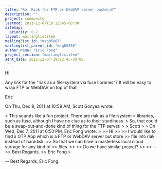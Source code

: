 ```yaml
---
title: "Re: Riak for FTP or WebDAV server backend?"
description: ""
project: community
lastmod: 2011-12-07T19:12:45-08:00
sitemap:
  priority: 0.2
layout: mailinglistitem
mailinglist_id: "msg05887"
mailinglist_parent_id: "msg05886"
author_name: "Eric Fong"
project_section: "mailinglistitem"
sent_date: 2011-12-07T19:12:45-08:00
---
```



Hi

Any link for the "riak as a file-system via fuse libraries"?
It will be easy to wrap FTP or WebDAV on top of that

Eric

On Thu, Dec 8, 2011 at 10:59 AM, Scott Gonyea  wrote:

&gt; This sounds like a fun project. There are riak as a file-system
&gt; libraries, such as fuse, although I have no clue as to their sturdiness.
&gt; So, that could be a swap-out-and-done kind of thing for the FTP server.
&gt;
&gt; Scott
&gt;
&gt; On Wed, Dec 7, 2011 at 6:50 PM, Eric Fong  wrote:
&gt;
&gt;&gt; Hi
&gt;&gt;
&gt;&gt; I would like to find a OTP App which is a FTP or WebDAV server but store
&gt;&gt; file into riak instead of harddisk.
&gt;&gt; So that we can have a masterless local cloud storage for any kind of
&gt;&gt; files.
&gt;&gt;
&gt;&gt; Do we have similar project?
&gt;&gt;
&gt;&gt; --
&gt;&gt; Best Regards,
&gt;&gt; Eric Fong
&gt;

-- 
Best Regards,
Eric Fong

